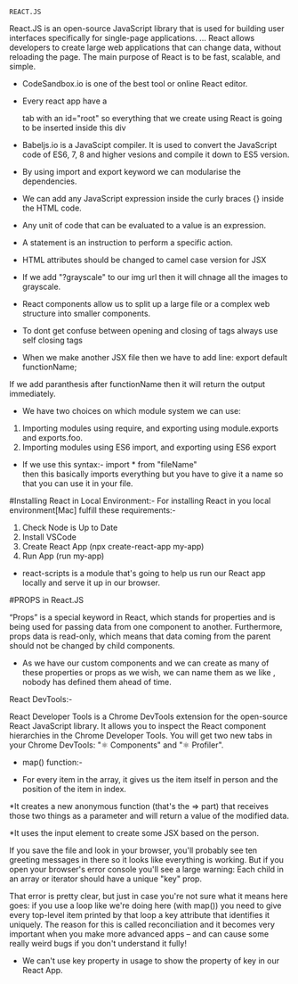 	REACT.JS

React.JS is an open-source JavaScript library that is used for building user interfaces specifically for single-page applications. ... React allows developers to create large web applications that can change data, without reloading the page. The main purpose of React is to be fast, scalable, and simple.

* CodeSandbox.io is one of the best tool or online React editor.
* Every react app have a <div> tab with an id="root" so everything that we create using React is going to be inserted inside this div

* Babeljs.io is a JavaScipt compiler. It is used to convert the JavaScript code of ES6, 7, 8 and higher vesions and compile it down to ES5 version.

* By using import and export keyword we can modularise the dependencies.
* We can add any JavaScript expression inside the curly braces {} inside the HTML code.

* Any unit of code that can be evaluated to a value is an expression.
* A statement is an instruction to perform a specific action.

* HTML attributes should be changed to camel case version for JSX
* If we add "?grayscale" to our img url then it will chnage all the images to grayscale.

* React components allow us to split up a large file or a complex web structure into smaller components.

* To dont get confuse between opening and closing of tags always use self closing tags <Heading />
 
* When we make another JSX file then we have to add line:
export default functionName;

If we add paranthesis after functionName then it will return the output immediately.
 
* We have two choices on which module system we can use:

1. Importing modules using require, and exporting using module.exports and exports.foo.
2. Importing modules using ES6 import, and exporting using ES6 export

* If we use this syntax:-
import * from "fileName"  
then this basically imports everything but you have to give it a name so that you can use it in your file.

#Installing React in Local Environment:-
For installing React in you local environment[Mac] fulfill these requirements:-

1. Check Node is Up to Date
2. Install VSCode
3. Create React App (npx create-react-app my-app)
4. Run App  (run my-app)

* react-scripts is a module that's going to help us run our React app locally and serve it up in our browser.

#PROPS in React.JS

“Props” is a special keyword in React, which stands for properties and is being used for passing data from one component to another. Furthermore, props data is read-only, which means that data coming from the parent should not be changed by child components.

* As we have our custom components and we can create as many of these properties or props as we wish, we can name them as we like , nobody has defined them ahead of time.

React DevTools:-

React Developer Tools is a Chrome DevTools extension for the open-source React JavaScript library. It allows you to inspect the React component hierarchies in the Chrome Developer Tools. You will get two new tabs in your Chrome DevTools: "⚛️ Components" and "⚛️ Profiler".

* map() function:-

* For every item in the array, it gives us the item itself in person and the position of the item in index.

*It creates a new anonymous function (that's the => part) that receives those two things as a parameter and will return a value of the modified data.

*It uses the input element to create some JSX based on the person.

If you save the file and look in your browser, you'll probably see ten greeting messages in there so it looks like everything is working. But if you open your browser's error console you'll see a large warning: Each child in an array or iterator should have a unique "key" prop.

That error is pretty clear, but just in case you're not sure what it means here goes: if you use a loop like we're doing here (with map()) you need to give every top-level item printed by that loop a key attribute that identifies it uniquely. The reason for this is called reconciliation and it becomes very important when you make more advanced apps – and can cause some really weird bugs if you don't understand it fully!

* We can't use key property in usage to show the property of key in our React App.


